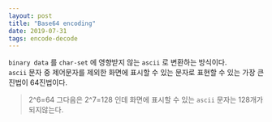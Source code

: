 ```yaml
---
layout: post
title: "Base64 encoding"
date: 2019-07-31
tags: encode-decode
---
```


`binary data` 를 `char-set` 에 영향받지 않는 `ascii` 로 변환하는 방식이다.  
`ascii` 문자 중 제어문자를 제외한 화면에 표시할 수 있는 문자로 표현할 수 있는 가장 큰 진법이 64진법이다.  
> 2^6=64 그다음은 2^7=128 인데 화면에 표시할 수 있는 `ascii` 문자는 128개가 되지않는다.
